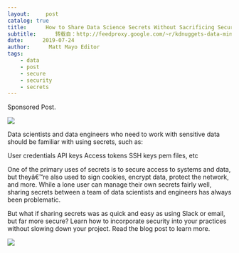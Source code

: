 ```yaml
---
layout:     post
catalog: true
title:      How to Share Data Science Secrets Without Sacrificing Security
subtitle:      转载自：http://feedproxy.google.com/~r/kdnuggets-data-mining-analytics/~3/MV5wH3dDc8g/activestate-data-science-secrets-security.html
date:      2019-07-24
author:      Matt Mayo Editor
tags:
    - data
    - post
    - secure
    - security
    - secrets
---
```


Sponsored Post.

![](http://feedproxy.google.com/images/activestate-share-secrets-security-640.jpg)


Data scientists and data engineers who need to work with sensitive data should be familiar with using secrets, such as:

User credentials
API keys
Access tokens
SSH keys
pem files, etc

One of the primary uses of secrets is to secure access to systems and data, but theyâ€™re also used to sign cookies, encrypt data, protect the network, and more. While a lone user can manage their own secrets fairly well, sharing secrets between a team of data scientists and engineers has always been problematic.

But what if sharing secrets was as quick and easy as using Slack or email, but far more secure? Learn how to incorporate security into your practices without slowing down your project. Read the blog post to learn more.

![](http://feedproxy.google.com/images/read-now-red-180.jpg)

